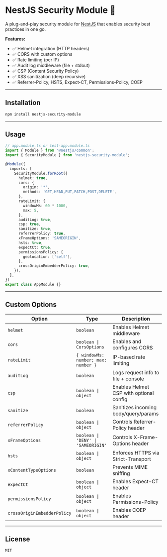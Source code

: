 # NestJS Security Module 🔐

A plug-and-play security module for [NestJS](https://nestjs.com/) that enables security best practices in one go.

**Features:**
- ✅ Helmet integration (HTTP headers)
- ✅ CORS with custom options
- ✅ Rate limiting (per IP)
- ✅ Audit log middleware (file + stdout)
- ✅ CSP (Content Security Policy)
- ✅ XSS sanitization (deep recursive)
- ✅ Referrer-Policy, HSTS, Expect-CT, Permissions-Policy, COEP

---

## Installation

```bash
npm install nestjs-security-module
```

---

## Usage

```ts
// app.module.ts or test-app.module.ts
import { Module } from '@nestjs/common';
import { SecurityModule } from 'nestjs-security-module';

@Module({
  imports: [
    SecurityModule.forRoot({
      helmet: true,
      cors: {
        origin: '*',
        methods: 'GET,HEAD,PUT,PATCH,POST,DELETE',
      },
      rateLimit: {
        windowMs: 60 * 1000,
        max: 5,
      },
      auditLog: true,
      csp: true,
      sanitize: true,
      referrerPolicy: true,
      xFrameOptions: 'SAMEORIGIN',
      hsts: true,
      expectCt: true,
      permissionsPolicy: {
        geolocation: ['self'],
      },
      crossOriginEmbedderPolicy: true,
    }),
  ],
})
export class AppModule {}
```

---

## Custom Options

| Option                   | Type                              | Description                                 |
|--------------------------|-----------------------------------|---------------------------------------------|
| `helmet`                 | `boolean`                         | Enables Helmet middleware                   |
| `cors`                   | `boolean \| CorsOptions`          | Enables and configures CORS                 |
| `rateLimit`              | `{ windowMs: number; max: number }` | IP-based rate limiting                     |
| `auditLog`              | `boolean`                         | Logs request info to file + console         |
| `csp`                    | `boolean \| object`               | Enables Helmet CSP with optional config     |
| `sanitize`               | `boolean`                         | Sanitizes incoming body/query/params        |
| `referrerPolicy`         | `boolean \| object`               | Controls Referrer-Policy header             |
| `xFrameOptions`          | `boolean \| 'DENY' \| 'SAMEORIGIN'` | Controls X-Frame-Options header           |
| `hsts`                   | `boolean \| object`               | Enforces HTTPS via Strict-Transport         |
| `xContentTypeOptions`    | `boolean`                         | Prevents MIME sniffing                      |
| `expectCt`               | `boolean \| object`               | Enables Expect-CT header                    |
| `permissionsPolicy`      | `boolean \| object`               | Enables Permissions-Policy                  |
| `crossOriginEmbedderPolicy` | `boolean \| object`           | Enables COEP header                         |

---

## License

```
MIT 
```
